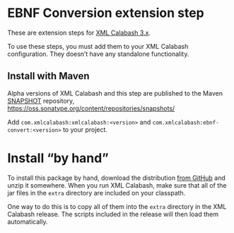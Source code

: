 #  EBNF Conversion extension step

These are extension steps for [XML Calabash 3.x](https://github.com/xmlcalabash/xmlcalabash3).

To use these steps, you must add them to your XML Calabash configuration. They doesn’t
have any standalone functionality.

## Install with Maven

Alpha versions of XML Calabash and this step are published to the Maven
[SNAPSHOT](https://help.sonatype.com/en/maven-repositories.html) repository,
https://oss.sonatype.org/content/repositories/snapshots/

Add `com.xmlcalabash:xmlcalabash:<version>` and
`com.xmlcalabash:ebnf-convert:<version>` to your project.

# Install “by hand”

To install this package by hand, download the distribution
[from GitHub](https://github.com/xmlcalabash/xmlcalabash3/releases) and
unzip it somewhere. When you run XML Calabash, make sure that
all of the jar files in the `extra` directory are included on your classpath.

One way to do this is to copy all of them into the `extra` directory
in the XML Calabash release. The scripts included in the release will
then load them automatically.
